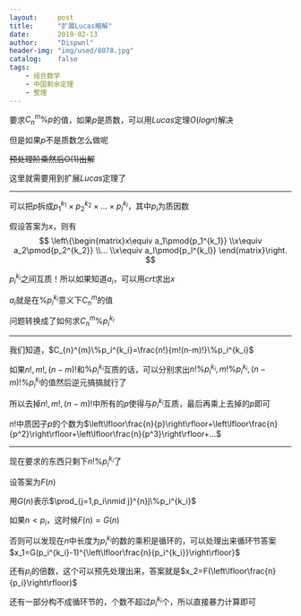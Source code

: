 ```yaml
---
layout:		post
title:		"扩展Lucas略解"
date:		2019-02-13
author:		"Dispwnl"
header-img:	"img/used/8078.jpg"
catalog:	false
tags:
    - 组合数学
    - 中国剩余定理
    - 整理
---
```


要求$C_{n}^{m}\%p​$的值，如果$p​$是质数，可以用$Lucas​$定理$O(logn)​$解决

但是如果$p​$不是质数怎么做呢

~~预处理阶乘然后O(1)出解~~

这里就需要用到扩展$Lucas​$定理了

------

可以把$p$拆成$p_1^{k_1}\times p_2^{k_2}\times …\times p_l^{k_l}$，其中$p_i$为质因数

假设答案为$x​$，则有
$$
\left\{\begin{matrix}x\equiv a_1\pmod{p_1^{k_1}} \\x\equiv a_2\pmod{p_2^{k_2}} \\... \\x\equiv a_l\pmod{p_l^{k_l}} \end{matrix}\right.
$$


$p_i^{k_i}​$之间互质！所以如果知道$a_i​$，可以用$crt​$求出$x​$

$a_i​$就是在$\%p_i^{k_i}​$意义下$C_{n}^{m}​$的值

问题转换成了如何求$C_{n}^{m}\%p_i^{k_i}​$

------

我们知道，$C_{n}^{m}\%p_i^{k_i}=\frac{n!}{m!(n-m)!}\%p_i^{k_i}​$

如果$n!,m!,(n-m)!​$和$\%p_i^{k_i}​$互质的话，可以分别求出$n!\%p_i^{k_i},m!\%p_i^{k_i},(n-m)!\%p_i^{k_i}​$的值然后逆元搞搞就行了

所以去掉$n!,m!,(n-m)!$中所有的$p$使得与$p_i^{k_i}$互质，最后再乘上去掉的$p$即可

$n!$中质因子$p$的个数为$\left\lfloor\frac{n}{p}\right\rfloor+\left\lfloor\frac{n}{p^2}\right\rfloor+\left\lfloor\frac{n}{p^3}\right\rfloor+…$

------

现在要求的东西只剩下$n!\%p_i^{k_i}$了

设答案为$F(n)$

用$G(n)$表示$\prod_{j=1,p_i\nmid j}^{n}j\%p_i^{k_i}​$

如果$n<p_i​$，这时候$F(n)=G(n)​$

否则可以发现在$n​$中长度为$p_i^{k_i}​$的数的乘积是循环的，可以处理出来循环节答案$x_1=G(p_i^{k_i}-1)^{\left\lfloor\frac{n}{p_i^{k_i}}\right\rfloor}​$

还有$p_i$的倍数，这个可以预先处理出来，答案就是$x_2=F(\left\lfloor\frac{n}{p_i}\right\rfloor)$

还有一部分构不成循环节的，个数不超过$p_i^{k_i}​$个，所以直接暴力计算即可